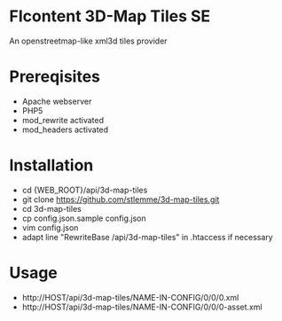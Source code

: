 FIcontent 3D-Map Tiles SE
=====================

An openstreetmap-like xml3d tiles provider

Prereqisites
=====================

* Apache webserver
* PHP5
* mod_rewrite activated
* mod_headers activated

Installation
=====================

- cd {WEB_ROOT}/api/3d-map-tiles
- git clone https://github.com/stlemme/3d-map-tiles.git
- cd 3d-map-tiles
- cp config.json.sample config.json
- vim config.json
- adapt line "RewriteBase /api/3d-map-tiles" in .htaccess if necessary

Usage
=====================

- http://HOST/api/3d-map-tiles/NAME-IN-CONFIG/0/0/0.xml
- http://HOST/api/3d-map-tiles/NAME-IN-CONFIG/0/0/0-asset.xml
